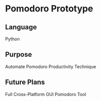 # Pomodoro Prototype

## Language
Python

## Purpose
Automate Pomodoro Productivity Technique

## Future Plans
Full Cross-Platform GUI Pomodoro Tool
